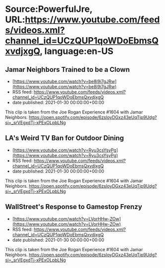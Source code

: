 # Source:PowerfulJre, URL:https://www.youtube.com/feeds/videos.xml?channel_id=UCzQUP1qoWDoEbmsQxvdjxgQ, language:en-US

## Jamar Neighbors Trained to be a Clown
 - [https://www.youtube.com/watch?v=be8i9i7gJRw](https://www.youtube.com/watch?v=be8i9i7gJRw)
 - RSS feed: https://www.youtube.com/feeds/videos.xml?channel_id=UCzQUP1qoWDoEbmsQxvdjxgQ
 - date published: 2021-01-30 00:00:00+00:00

This clip is taken from the Joe Rogan Experience #1604 with Jamar Neighbors. https://open.spotify.com/episode/6zsloyDGxz43eUqTjp9Udg?si=_srVEgxdTj-xPExOLpbLNg

## LA's Weird TV Ban for Outdoor Dining
 - [https://www.youtube.com/watch?v=Ryu3csYsyPg](https://www.youtube.com/watch?v=Ryu3csYsyPg)
 - RSS feed: https://www.youtube.com/feeds/videos.xml?channel_id=UCzQUP1qoWDoEbmsQxvdjxgQ
 - date published: 2021-01-30 00:00:00+00:00

This clip is taken from the Joe Rogan Experience #1604 with Jamar Neighbors. https://open.spotify.com/episode/6zsloyDGxz43eUqTjp9Udg?si=_srVEgxdTj-xPExOLpbLNg

## WallStreet's Response to Gamestop Frenzy
 - [https://www.youtube.com/watch?v=LVorHHw-ZOw](https://www.youtube.com/watch?v=LVorHHw-ZOw)
 - RSS feed: https://www.youtube.com/feeds/videos.xml?channel_id=UCzQUP1qoWDoEbmsQxvdjxgQ
 - date published: 2021-01-30 00:00:00+00:00

This clip is taken from the Joe Rogan Experience #1604 with Jamar Neighbors. https://open.spotify.com/episode/6zsloyDGxz43eUqTjp9Udg?si=_srVEgxdTj-xPExOLpbLNg

